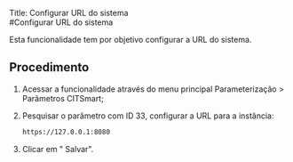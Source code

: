 Title: Configurar URL do sistema  
#Configurar URL do sistema  

Esta funcionalidade tem por objetivo configurar a URL do sistema.  

## Procedimento  

1. Acessar a funcionalidade através do menu principal Parameterização > Parâmetros CITSmart;  
2. Pesquisar o parâmetro com ID 33, configurar a URL para a instância:
    ``` sh
    https://127.0.0.1:8080
	```

3. Clicar em " Salvar".
